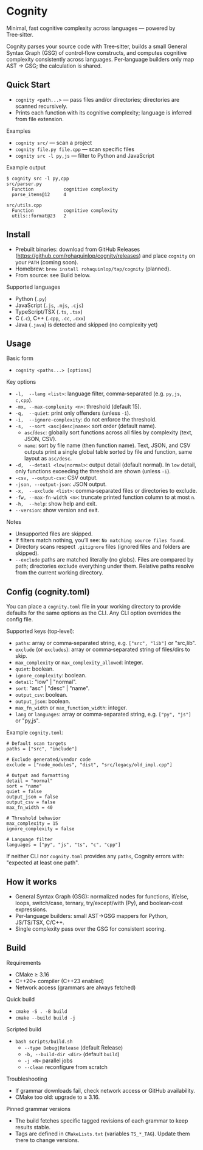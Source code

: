 # Cognity

Minimal, fast cognitive complexity across languages — powered by Tree‑sitter.

Cognity parses your source code with Tree‑sitter, builds a small General Syntax Graph (GSG) of control‑flow constructs, and computes cognitive complexity consistently across languages. Per‑language builders only map AST → GSG; the calculation is shared.

## Quick Start

- `cognity <path...>` — pass files and/or directories; directories are scanned recursively.
- Prints each function with its cognitive complexity; language is inferred from file extension.

Examples
- `cognity src/` — scan a project
- `cognity file.py file.cpp` — scan specific files
- `cognity src -l py,js` — filter to Python and JavaScript

Example output
```
$ cognity src -l py,cpp
src/parser.py
  Function           cognitive complexity
  parse_items@12     4

src/utils.cpp
  Function           cognitive complexity
  utils::format@23   2
```

## Install

- Prebuilt binaries: download from GitHub Releases (https://github.com/rohaquinlop/cognity/releases) and place `cognity` on your `PATH` (coming soon).
- Homebrew: `brew install rohaquinlop/tap/cognity` (planned).
- From source: see Build below.

Supported languages
- Python (`.py`)
- JavaScript (`.js`, `.mjs`, `.cjs`)
- TypeScript/TSX (`.ts`, `.tsx`)
- C (`.c`), C++ (`.cpp`, `.cc`, `.cxx`)
- Java (`.java`) is detected and skipped (no complexity yet)

## Usage

Basic form
- `cognity <paths...> [options]`

Key options
- `-l,  --lang <list>`: language filter, comma‑separated (e.g. `py,js`, `c,cpp`).
- `-mx, --max-complexity <n>`: threshold (default 15).
- `-q,  --quiet`: print only offenders (unless `-i`).
- `-i,  --ignore-complexity`: do not enforce the threshold.
- `-s,  --sort <asc|desc|name>`: sort order (default name).
  - `asc`/`desc`: globally sort functions across all files by complexity (text, JSON, CSV).
  - `name`: sort by file name (then function name). Text, JSON, and CSV outputs print a single global table sorted by file and function, same layout as `asc/desc`.
- `-d,  --detail <low|normal>`: output detail (default normal). In `low` detail, only functions exceeding the threshold are shown (unless `-i`).
- `-csv, --output-csv`: CSV output.
- `-json, --output-json`: JSON output.
- `-x,  --exclude <list>`: comma‑separated files or directories to exclude.
- `-fw, --max-fn-width <n>`: truncate printed function column to at most `n`.
- `-h,  --help`: show help and exit.
 - `--version`: show version and exit.

Notes
- Unsupported files are skipped.
- If filters match nothing, you’ll see: `No matching source files found`.
- Directory scans respect `.gitignore` files (ignored files and folders are skipped).
- `--exclude` paths are matched literally (no globs). Files are compared by path; directories exclude everything under them. Relative paths resolve from the current working directory.

## Config (cognity.toml)

You can place a `cognity.toml` file in your working directory to provide defaults for the same options as the CLI. Any CLI option overrides the config file.

Supported keys (top‑level):
- `paths`: array or comma‑separated string, e.g. `["src", "lib"]` or "src,lib".
- `exclude` (or `excludes`): array or comma‑separated string of files/dirs to skip.
- `max_complexity` or `max_complexity_allowed`: integer.
- `quiet`: boolean.
- `ignore_complexity`: boolean.
- `detail`: "low" | "normal".
- `sort`: "asc" | "desc" | "name".
- `output_csv`: boolean.
- `output_json`: boolean.
- `max_fn_width` or `max_function_width`: integer.
- `lang` or `languages`: array or comma‑separated string, e.g. `["py", "js"]` or "py,js".

Example `cognity.toml`:
```
# Default scan targets
paths = ["src", "include"]

# Exclude generated/vendor code
exclude = ["node_modules", "dist", "src/legacy/old_impl.cpp"]

# Output and formatting
detail = "normal"
sort = "name"
quiet = false
output_json = false
output_csv = false
max_fn_width = 40

# Threshold behavior
max_complexity = 15
ignore_complexity = false

# Language filter
languages = ["py", "js", "ts", "c", "cpp"]
```

If neither CLI nor `cognity.toml` provides any `paths`, Cognity errors with: "expected at least one path".

## How it works

- General Syntax Graph (GSG): normalized nodes for functions, if/else, loops, switch/case, ternary, try/except/with (Py), and boolean‑cost expressions.
- Per‑language builders: small AST→GSG mappers for Python, JS/TS/TSX, C/C++.
- Single complexity pass over the GSG for consistent scoring.

## Build

Requirements
- CMake ≥ 3.16
- C++20+ compiler (C++23 enabled)
- Network access (grammars are always fetched)

Quick build
- `cmake -S . -B build`
- `cmake --build build -j`

Scripted build
- `bash scripts/build.sh`
  - `--type Debug|Release` (default Release)
  - `-b, --build-dir <dir>` (default `build`)
  - `-j <N>` parallel jobs
  - `--clean` reconfigure from scratch

Troubleshooting
- If grammar downloads fail, check network access or GitHub availability.
- CMake too old: upgrade to ≥ 3.16.

Pinned grammar versions
- The build fetches specific tagged revisions of each grammar to keep results stable.
- Tags are defined in `CMakeLists.txt` (variables `TS_*_TAG`). Update them there to change versions.
